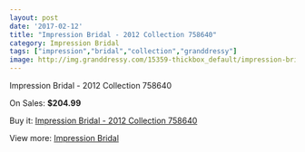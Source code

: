```yaml
---
layout: post
date: '2017-02-12'
title: "Impression Bridal - 2012 Collection 758640"
category: Impression Bridal
tags: ["impression","bridal","collection","granddressy"]
image: http://img.granddressy.com/15359-thickbox_default/impression-bridal-2012-collection-758640.jpg
---
```

Impression Bridal - 2012 Collection 758640

On Sales: **$204.99**
<a href="https://www.granddressy.com/en/impression-bridal/14388-impression-bridal-2012-collection-758640.html"><amp-img layout="responsive" width="600" height="600" src="//img.granddressy.com/15359-thickbox_default/impression-bridal-2012-collection-758640.jpg" alt="Impression Bridal - 2012 Collection 758640 0" /></a>

Buy it: [Impression Bridal - 2012 Collection 758640](https://www.granddressy.com/en/impression-bridal/14388-impression-bridal-2012-collection-758640.html "Impression Bridal - 2012 Collection 758640")

View more: [Impression Bridal](https://www.granddressy.com/en/219-impression-bridal "Impression Bridal")